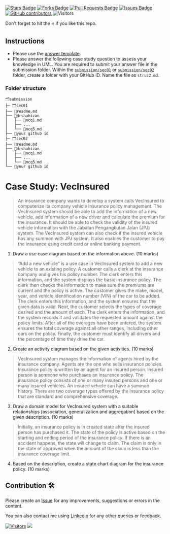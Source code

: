 <a href="https://github.com/drshahizan/software-engineering/stargazers"><img src="https://img.shields.io/github/stars/drshahizan/software-engineering" alt="Stars Badge"/></a>
<a href="https://github.com/drshahizan/software-engineering/network/members"><img src="https://img.shields.io/github/forks/drshahizan/software-engineering" alt="Forks Badge"/></a>
<a href="https://github.com/drshahizan/software-engineering/pulls"><img src="https://img.shields.io/github/issues-pr/drshahizan/software-engineering" alt="Pull Requests Badge"/></a>
<a href="https://github.com/drshahizan/software-engineering"><img src="https://img.shields.io/github/issues/drshahizan/software-engineering" alt="Issues Badge"/></a>
<a href="https://github.com/drshahizan/software-engineering/graphs/contributors"><img alt="GitHub contributors" src="https://img.shields.io/github/contributors/drshahizan/software-engineering?color=2b9348"></a>
![Visitors](https://api.visitorbadge.io/api/visitors?path=https%3A%2F%2Fgithub.com%2Fdrshahizan%2Fsoftware-engineering&labelColor=%23d9e3f0&countColor=%23697689&style=flat)

Don't forget to hit the :star: if you like this repo.

## Instructions
- Please use the [answer template](temp_struc.md).
- Please answer the following case study question to assess your knowledge in UML. You are required to submit your answer file in the submission folder. Within the [`submission/sec01`](../uml/submission/sec01) or [`submission/sec02`](../uml/submission/sec02) folder, create a folder with your GitHub ID. Name the file as `struc2.md`.

### Folder structure

```
🗂️submission
├─ 🗂️sec01
├── 📄readme.md
├── 📁drshahizan
│   ├── 📄mcq1.md
│   ├── ...
│   └── 📄mcq5.md
├── 📁your github id
├─ 🗂️sec02
├── 📄readme.md
├── 📁drshahizan
│   ├── 📄mcq1.md
│   ├── ...
│   └── 📄mcq5.md
└── 📁your github id
```

# Case Study: VecInsured

>An insurance company wants to develop a system calls VecInsured to computerize its company vehicle insurance policy management. The VecInsured system should be able to add the information of a new vehicle, add information of a new driver and calculate the premium for the insurance. It should be able to check the validity of the insured vehicle information with the Jabatan Pengangkutan Jalan (JPJ) system. The VecInsured system can also check if the insured vehicle has any summon with JPJ system. It also enables the customer to pay the insurance using credit card or online banking payment.

1. Draw a use case diagram based on the information above. (10 marks)

>“Add a new vehicle” is a use case in VecInsured system to add a new vehicle to an existing policy. A customer calls a clerk at the insurance company and gives his policy number. The clerk enters this information, and the system displays the basic insurance policy. The clerk then checks the information to make sure the premiums are current and the policy is active. The customer gives the make, model, year, and vehicle identification number (VIN) of the car to be added. The clerk enters this information, and the system ensures that the given data is valid. Next, the customer selects the types of coverage desired and the amount of each. The clerk enters the information, and the system records it and validates the requested amount against the policy limits. After all of the overages have been entered, the system ensures the total coverage against all other ranges, including other cars on the policy. Finally, the customer must identify all drivers and the percentage of time they drive the car. 

2. Create an activity diagram based on the given activities. (10 marks)

>VecInsured system manages the information of agents hired by the insurance company.  Agents are the one who sells insurance policies. Insurance policy is written by an agent for an insured person. Insured person is someone who purchases an insurance policy. The insurance policy consists of one or many insured persons and one or many insured vehicles. An insured vehicle can have a summon history. There are two coverage types offered by the insurance policy that are standard and comprehensive coverage. 

3. Draw a domain model for VecInsured system with a suitable relationships (association, generalization and aggregation) based on the given description. (10 marks)

>Initially, an insurance policy is in created state after the insured person has purchased it. The state of the policy is active based on the starting and ending period of the insurance policy. If there is an accident happens, the state will change to claim. The claim is only in the state of approved when the amount of the claim is less than the insurance coverage limit. 

4. Based on the description, create a state chart diagram for the insurance policy. (10 marks)



## Contribution 🛠️
Please create an [Issue](https://github.com/drshahizan/software-engineering/issues) for any improvements, suggestions or errors in the content.

You can also contact me using [Linkedin](https://www.linkedin.com/in/drshahizan/) for any other queries or feedback.

[![Visitors](https://api.visitorbadge.io/api/visitors?path=https%3A%2F%2Fgithub.com%2Fdrshahizan&labelColor=%23697689&countColor=%23555555&style=plastic)](https://visitorbadge.io/status?path=https%3A%2F%2Fgithub.com%2Fdrshahizan)
![](https://hit.yhype.me/github/profile?user_id=81284918)







